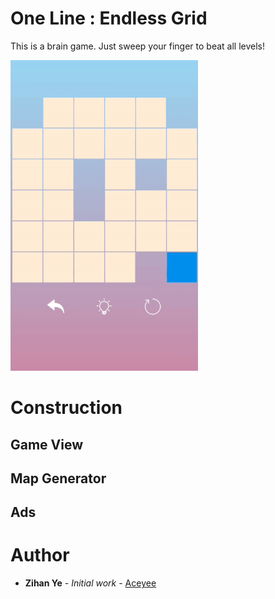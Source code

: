 # One Line : Endless Grid

This is a brain game. Just sweep your finger to beat all levels!

![Alt Text](https://github.com/Aceyee/Grid/blob/master/app/src/main/psd/demo2.gif)

# Construction

## Game View
## Map Generator
## Ads

# Author

* **Zihan Ye** - *Initial work* - [Aceyee](https://github.com/Aceyee)

